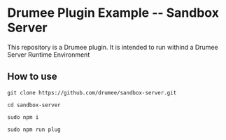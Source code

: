 # Drumee Plugin Example -- Sandbox Server

This repository is a Drumee plugin. It is intended to run withind a Drumee Server Runtime Environment

## How to use
```console
git clone https://github.com/drumee/sandbox-server.git
```
```console
cd sandbox-server
```
```console
sudo npm i
```
```console
sudo npm run plug
```
